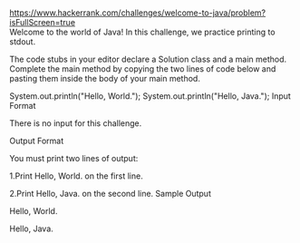 <br>https://www.hackerrank.com/challenges/welcome-to-java/problem?isFullScreen=true<br>
Welcome to the world of Java! In this challenge, we practice printing to stdout.

The code stubs in your editor declare a Solution class and a main method. Complete the main method by copying the two lines of code below and pasting them inside the body of your main method.

System.out.println("Hello, World.");
System.out.println("Hello, Java.");
Input Format

There is no input for this challenge.

Output Format

You must print two lines of output:

1.Print Hello, World. on the first line.

2.Print Hello, Java. on the second line.
Sample Output

Hello, World.

Hello, Java.
